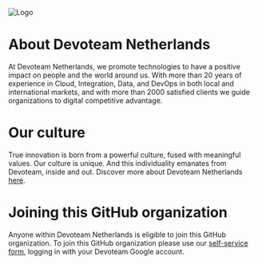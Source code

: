 
![Logo](https://avatars.githubusercontent.com/u/41490714?s=400&u=26391b807846b5fd1c0084b2b3629ea92408a357&v=4)

# About Devoteam Netherlands

At Devoteam Netherlands, we promote technologies to have a positive impact on people and the world around us. With more than 20 years of experience in Cloud, Integration, Data, and DevOps in both local and international markets, and with more than 2000 satisfied clients we guide organizations to digital competitive advantage.

# Our culture

True innovation is born from a powerful culture, fused with meaningful values. Our culture is unique. And this individuality emanates from Devoteam, inside and out. Discover more about Devoteam Netherlands [here](https://nl.devoteam.com).


# Joining this GitHub organization

Anyone within Devoteam Netherlands is eligible to join this GitHub organization. To join this GitHub organization please use our [self-service form](https://forms.gle/mVCsYVPKxdqSckbu6), logging in with your Devoteam Google account.
